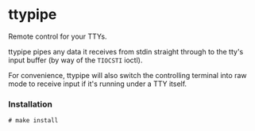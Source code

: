 # ttypipe

Remote control for your TTYs.

ttypipe pipes any data it receives from stdin straight through to the tty's input buffer (by way of the `TIOCSTI` ioctl).

For convenience, ttypipe will also switch the controlling terminal into raw mode to receive input if it's running under a TTY itself.

### Installation

```
# make install
```
